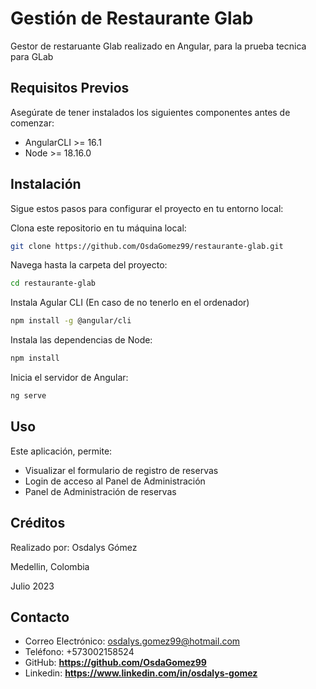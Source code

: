  # Gestión de Restaurante Glab
Gestor de restaruante Glab realizado en Angular, para la prueba tecnica para GLab

## Requisitos Previos
Asegúrate de tener instalados los siguientes componentes antes de comenzar:

- AngularCLI >= 16.1
- Node >= 18.16.0

## Instalación
Sigue estos pasos para configurar el proyecto en tu entorno local:

Clona este repositorio en tu máquina local:

```bash
git clone https://github.com/OsdaGomez99/restaurante-glab.git
```

Navega hasta la carpeta del proyecto:

```bash
cd restaurante-glab
```

Instala Agular CLI (En caso de no tenerlo en el ordenador)
```bash
npm install -g @angular/cli
```

Instala las dependencias de Node:

```bash
npm install
```

Inicia el servidor de Angular:

```bash
ng serve
```

## Uso
Este aplicación, permite:
- Visualizar el formulario de registro de reservas
- Login de acceso al Panel de Administración
- Panel de Administración de reservas

## Créditos
Realizado por: Osdalys Gómez

Medellin, Colombia

Julio 2023

## Contacto
- Correo Electrónico: osdalys.gomez99@hotmail.com
- Teléfono: +573002158524
- GitHub: **https://github.com/OsdaGomez99**
- Linkedin: **https://www.linkedin.com/in/osdalys-gomez**
